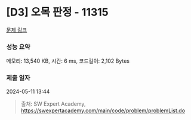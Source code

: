 # [D3] 오목 판정 - 11315 

[문제 링크](https://swexpertacademy.com/main/code/problem/problemDetail.do?contestProbId=AXaSUPYqPYMDFASQ) 

### 성능 요약

메모리: 13,540 KB, 시간: 6 ms, 코드길이: 2,102 Bytes

### 제출 일자

2024-05-11 13:44



> 출처: SW Expert Academy, https://swexpertacademy.com/main/code/problem/problemList.do